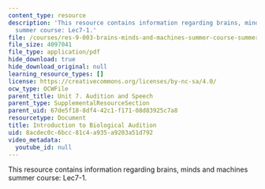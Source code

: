 ```yaml
---
content_type: resource
description: 'This resource contains information regarding brains, minds and machines
  summer course: Lec7-1.'
file: /courses/res-9-003-brains-minds-and-machines-summer-course-summer-2015/8acdec0c6bcc81c4a935a9203a51d792_MITRES_9_003SUM15_Lec7-1.pdf
file_size: 4097041
file_type: application/pdf
hide_download: true
hide_download_original: null
learning_resource_types: []
license: https://creativecommons.org/licenses/by-nc-sa/4.0/
ocw_type: OCWFile
parent_title: Unit 7. Audition and Speech
parent_type: SupplementalResourceSection
parent_uid: 67de5f18-8df4-42c1-f171-08d83925c7a8
resourcetype: Document
title: Introduction to Biological Audition
uid: 8acdec0c-6bcc-81c4-a935-a9203a51d792
video_metadata:
  youtube_id: null
---
```

This resource contains information regarding brains, minds and machines summer course: Lec7-1.
